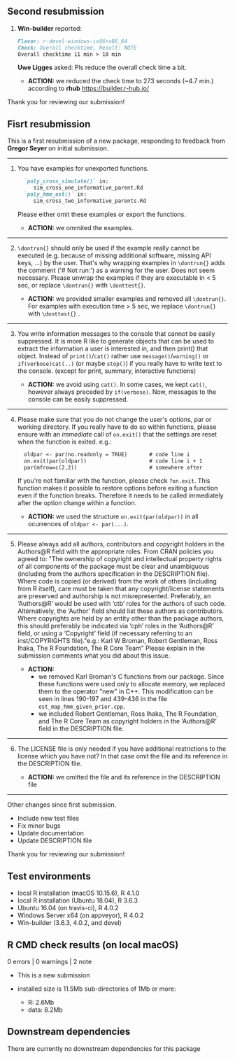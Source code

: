 ## Second resubmission

  1. **Win-builder** reported:
  
     ````markdown
     Flavor: r-devel-windows-ix86+x86_64
     Check: Overall checktime, Result: NOTE
     Overall checktime 11 min > 10 min
     ````
     **Uwe Ligges** asked: Pls reduce the overall check time a  bit.
    
     - **ACTION:** we reduced the check time to 273 seconds (~4.7 min.) according to 
                **rhub** <https://builder.r-hub.io/>

Thank you for reviewing our submission!

## Fisrt resubmission

This is a first resubmission of a new package, responding to feedback from 
  **Gregor Seyer** on initial submission.

---

  1. You have examples for unexported functions.
  
     ````markdown
       `poly_cross_simulate()` in:
          sim_cross_one_informative_parent.Rd
       `poly_hmm_est()` in:
          sim_cross_two_informative_parents.Rd
     ````
     Please either omit these examples or export the functions.
    
     - **ACTION:** we ommited the examples.

---

  2. `\dontrun{}` should only be used if the example really cannot be executed 
    (e.g. because of missing additional software, missing API keys, ...) by 
    the user. That's why wrapping examples in `\dontrun{}` adds the comment 
    ('# Not run:') as a warning for the user.
    Does not seem necessary.
    Please unwrap the examples if they are executable in < 5 sec, or replace 
    `\dontrun{}` with `\donttest{}`.
    
      - **ACTION:** we provided smaller examples and removed all `\dontrun{}`. 
       For examples with execution time > 5 sec, we replace `\dontrun{}` with 
       `\donttest{}` . 

---

  3. You write information messages to the console that cannot be easily 
    suppressed. It is more R like to generate objects that can be used 
    to extract the information a user is interested in, and then print() 
    that object. Instead of `print()`/`cat()` rather use `message()`/`warning()`
    or `if(verbose)cat(..)` (or maybe `stop()`) if you really have to write 
    text to the console. (except for print, summary, interactive functions)
    
      - **ACTION:** we avoid using `cat()`. In some cases, we kept `cat()`, however 
        always preceded by `if(verbose)`. Now, messages to the console can be easily 
        suppressed.

---

   4. Please make sure that you do not change the user's options, par or 
     working directory. If you really have to do so within functions, please 
     ensure with an *immediate* call of `on.exit()` that the settings are reset 
     when the function is exited. e.g.:
     
      ````markdown
        oldpar <- par(no.readonly = TRUE)       # code line i
        on.exit(par(oldpar))                    # code line i + 1
        par(mfrow=c(2,2))                       # somewhere after
      ````
      If you're not familiar with the function, please check `?on.exit`. This 
      function makes it possible to restore options before exiting a function 
      even if the function breaks. Therefore it needs to be called immediately 
      after the option change within a function.
     
      - **ACTION:** we used the structure `on.exit(par(oldpar))` in all ocurrences 
      of `oldpar <- par(...)`.

---

  5. Please always add all authors, contributors and copyright holders in the 
    Authors@R field with the appropriate roles. From CRAN policies you agreed to:
    "The ownership of copyright and intellectual property rights of all components 
    of the package must be clear and unambiguous (including from the authors 
    specification in the DESCRIPTION file). Where code is copied (or derived) 
    from the work of others (including from R itself), care must be taken that 
    any copyright/license statements are preserved and authorship is not 
    misrepresented. Preferably, an ‘Authors@R’ would be used with ‘ctb’ roles 
    for the authors of such code. Alternatively, the ‘Author’ field should list 
    these authors as contributors. Where copyrights are held by an entity other 
    than the package authors, this should preferably be indicated via ‘cph’ 
    roles in the ‘Authors@R’ field, or using a ‘Copyright’ field (if necessary 
    referring to an inst/COPYRIGHTS file)."e.g.: Karl W Broman, Robert Gentleman, 
    Ross Ihaka, The R Foundation, The R Core Team"
    Please explain in the submission comments what you did about this issue.
    
     - **ACTION:** 
       - we removed Karl Broman's C functions from our package. Since these 
         functions were used only to allocate memory, we replaced them to the 
         operator "new" in C++. This modification can be seen in lines 190-197 
         and 439-436 in the file `est_map_hmm_given_prior.cpp`.
       - we included Robert Gentleman, Ross Ihaka, The R Foundation, and 
         The R Core Team as copyright holders in the ‘Authors@R’ field in the 
         DESCRIPTION file.

---

  6. The LICENSE file is only needed if you have additional restrictions to 
      the license which you have not? In that case omit the file and its 
      reference in the DESCRIPTION file.
      
     - **ACTION:** we omitted the file and its reference in the DESCRIPTION file

---

Other changes since first submission.

  - Include new test files 
  - Fix minor bugs 
  - Update documentation 
  - Update DESCRIPTION file 

Thank you for reviewing our submission!

## Test environments
* local R installation (macOS 10.15.6), R 4.1.0
* local R installation (Ubuntu 18.04), R 3.6.3
* Ubuntu 16.04 (on travis-ci), R 4.0.2
* Windows Server x64 (on appveyor), R 4.0.2
* Win-builder (3.6.3, 4.0.2, and devel)

## R CMD check results (on local macOS)

0 errors | 0 warnings | 2 note

* This is a new submission 

* installed size is 11.5Mb
  sub-directories of 1Mb or more:
    * R:      2.6Mb
    * data:   8.2Mb
    
## Downstream dependencies

 There are currently no downstream dependencies for this package
